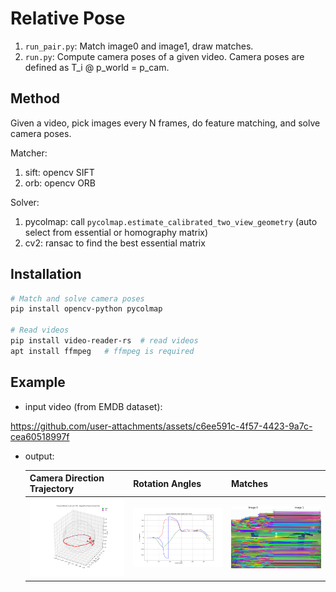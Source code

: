 # Relative Pose

1. `run_pair.py`: Match image0 and image1, draw matches.
2. `run.py`: Compute camera poses of a given video. Camera poses are defined as T_i @ p_world = p_cam.

## Method
Given a video, pick images every N frames, do feature matching, and solve camera poses.

Matcher:
1. sift: opencv SIFT
2. orb: opencv ORB

Solver:
1. pycolmap: call `pycolmap.estimate_calibrated_two_view_geometry` (auto select from essential or homography matrix)
2. cv2: ransac to find the best essential matrix


## Installation

```bash
# Match and solve camera poses
pip install opencv-python pycolmap

# Read videos
pip install video-reader-rs  # read videos
apt install ffmpeg   # ffmpeg is required
```

## Example
- input video (from EMDB dataset):

https://github.com/user-attachments/assets/c6ee591c-4f57-4423-9a7c-cea60518997f


- output:

    | Camera Direction Trajectory | Rotation Angles | Matches |
    | ---------------------------------------------- | --------------- | ------- |
    | <img src="assets/rotation_trajectory_aligned.png" width="300" /> | <img src="assets/rotation_angles.png" width="300" /> | <img src="assets/matches.png" width="300" /> |
